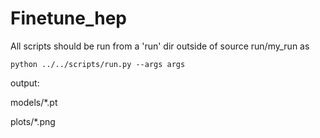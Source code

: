 # Finetune_hep

All scripts should be run from a 'run' dir outside of source run/my_run as 

````
python ../../scripts/run.py --args args
````

output:

models/*.pt

plots/*.png
